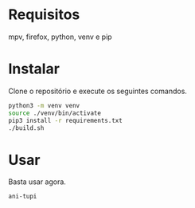 # Requisitos
mpv, firefox, python, venv e pip

# Instalar
Clone o repositório e execute os seguintes comandos.
```bash
python3 -m venv venv
source ./venv/bin/activate
pip3 install -r requirements.txt
./build.sh
```

# Usar
Basta usar agora.
```bash
ani-tupi
```
